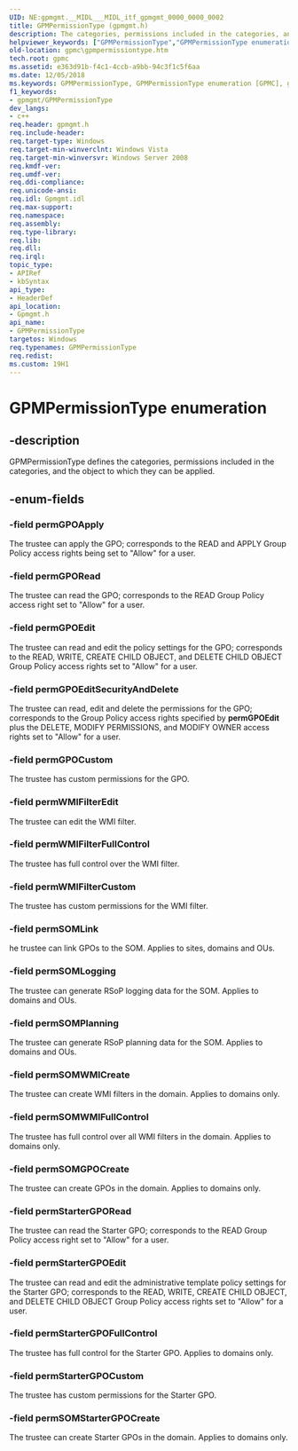 ```yaml
---
UID: NE:gpmgmt.__MIDL___MIDL_itf_gpmgmt_0000_0000_0002
title: GPMPermissionType (gpmgmt.h)
description: The categories, permissions included in the categories, and the object to which they can be applied.
helpviewer_keywords: ["GPMPermissionType","GPMPermissionType enumeration [GPMC]","gpmc.gpmpermissiontype","gpmgmt/GPMPermissionType","gpmgmt/permGPOApply","gpmgmt/permGPOCustom","gpmgmt/permGPOEdit","gpmgmt/permGPOEditSecurityAndDelete","gpmgmt/permGPORead","gpmgmt/permSOMGPOCreate","gpmgmt/permSOMLink","gpmgmt/permSOMLogging","gpmgmt/permSOMPlanning","gpmgmt/permSOMStarterGPOCreate","gpmgmt/permSOMWMICreate","gpmgmt/permSOMWMIFullControl","gpmgmt/permStarterGPOCustom","gpmgmt/permStarterGPOEdit","gpmgmt/permStarterGPOFullControl","gpmgmt/permStarterGPORead","gpmgmt/permWMIFilterCustom","gpmgmt/permWMIFilterEdit","gpmgmt/permWMIFilterFullControl","permGPOApply","permGPOCustom","permGPOEdit","permGPOEditSecurityAndDelete","permGPORead","permSOMGPOCreate","permSOMLink","permSOMLogging","permSOMPlanning","permSOMStarterGPOCreate","permSOMWMICreate","permSOMWMIFullControl","permStarterGPOCustom","permStarterGPOEdit","permStarterGPOFullControl","permStarterGPORead","permWMIFilterCustom","permWMIFilterEdit","permWMIFilterFullControl"]
old-location: gpmc\gpmpermissiontype.htm
tech.root: gpmc
ms.assetid: e363d91b-f4c1-4ccb-a9bb-94c3f1c5f6aa
ms.date: 12/05/2018
ms.keywords: GPMPermissionType, GPMPermissionType enumeration [GPMC], gpmc.gpmpermissiontype, gpmgmt/GPMPermissionType, gpmgmt/permGPOApply, gpmgmt/permGPOCustom, gpmgmt/permGPOEdit, gpmgmt/permGPOEditSecurityAndDelete, gpmgmt/permGPORead, gpmgmt/permSOMGPOCreate, gpmgmt/permSOMLink, gpmgmt/permSOMLogging, gpmgmt/permSOMPlanning, gpmgmt/permSOMStarterGPOCreate, gpmgmt/permSOMWMICreate, gpmgmt/permSOMWMIFullControl, gpmgmt/permStarterGPOCustom, gpmgmt/permStarterGPOEdit, gpmgmt/permStarterGPOFullControl, gpmgmt/permStarterGPORead, gpmgmt/permWMIFilterCustom, gpmgmt/permWMIFilterEdit, gpmgmt/permWMIFilterFullControl, permGPOApply, permGPOCustom, permGPOEdit, permGPOEditSecurityAndDelete, permGPORead, permSOMGPOCreate, permSOMLink, permSOMLogging, permSOMPlanning, permSOMStarterGPOCreate, permSOMWMICreate, permSOMWMIFullControl, permStarterGPOCustom, permStarterGPOEdit, permStarterGPOFullControl, permStarterGPORead, permWMIFilterCustom, permWMIFilterEdit, permWMIFilterFullControl
f1_keywords:
- gpmgmt/GPMPermissionType
dev_langs:
- c++
req.header: gpmgmt.h
req.include-header: 
req.target-type: Windows
req.target-min-winverclnt: Windows Vista
req.target-min-winversvr: Windows Server 2008
req.kmdf-ver: 
req.umdf-ver: 
req.ddi-compliance: 
req.unicode-ansi: 
req.idl: Gpmgmt.idl
req.max-support: 
req.namespace: 
req.assembly: 
req.type-library: 
req.lib: 
req.dll: 
req.irql: 
topic_type:
- APIRef
- kbSyntax
api_type:
- HeaderDef
api_location:
- Gpmgmt.h
api_name:
- GPMPermissionType
targetos: Windows
req.typenames: GPMPermissionType
req.redist: 
ms.custom: 19H1
---
```


# GPMPermissionType enumeration


## -description


GPMPermissionType defines the categories, permissions included in the categories, and the object to which they can be applied.


## -enum-fields




### -field permGPOApply

The trustee can apply the GPO; corresponds to the READ and APPLY Group Policy access rights being set to "Allow" for a user.


### -field permGPORead

The trustee can read the GPO; corresponds to the READ Group Policy access right set to "Allow" for a user.


### -field permGPOEdit

The trustee can read and edit the policy settings for the GPO; corresponds to the READ, WRITE, CREATE CHILD OBJECT, and DELETE CHILD OBJECT Group Policy access rights set to "Allow" for a user.


### -field permGPOEditSecurityAndDelete

The trustee can read, edit and delete the permissions for the GPO; corresponds to the Group Policy access rights specified by <b>permGPOEdit</b> plus the DELETE, MODIFY PERMISSIONS, and MODIFY OWNER access rights set to "Allow" for a user.


### -field permGPOCustom

The trustee has custom permissions for the GPO.


### -field permWMIFilterEdit

The trustee can edit the WMI filter.


### -field permWMIFilterFullControl

The trustee has full control over the WMI filter.


### -field permWMIFilterCustom

The trustee has custom  permissions  for the WMI filter.


### -field permSOMLink

he trustee can link GPOs to the SOM. Applies to sites, domains and OUs.


### -field permSOMLogging

The trustee can generate RSoP logging data for the SOM. Applies to domains and OUs.


### -field permSOMPlanning

The trustee can generate RSoP planning data for the SOM. Applies to domains and OUs.


### -field permSOMWMICreate

The trustee can create WMI filters in the domain. Applies to domains only.


### -field permSOMWMIFullControl

The trustee has full control over all WMI filters in the domain. Applies to domains only.


### -field permSOMGPOCreate

The trustee can create GPOs in the domain. Applies to domains only.


### -field permStarterGPORead

The trustee can read the Starter GPO; corresponds to the READ Group Policy access right set to "Allow" for a user.


### -field permStarterGPOEdit

The trustee can read and edit the administrative template policy settings for the Starter GPO; corresponds to the READ, WRITE, CREATE CHILD OBJECT, and DELETE CHILD OBJECT Group Policy access rights set to "Allow" for a user.


### -field permStarterGPOFullControl

The trustee has full control for the Starter GPO. Applies to domains only.


### -field permStarterGPOCustom

The trustee has custom permissions for the Starter GPO.


### -field permSOMStarterGPOCreate

The trustee can create Starter GPOs in the domain. Applies to domains only.

